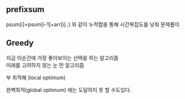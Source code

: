 ## prefixsum

psum[i]=psum[i-1]+arr[i] ;\ 
와 같이 누적합을 통해 시간복잡도를 낮춰 문제풀이

## Greedy

지금 이순간에 가장 좋아보이는 선택을 하는 알고리즘 \
미래를 고려하지 않는 눈 먼 알고리즘

부 최적해 (local optimum)

완벽최적(global optimum) 에는 도달하지 못 할 수도있다.
